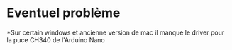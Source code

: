 # Eventuel problème

\*Sur certain windows et ancienne version de mac il manque le driver pour la puce CH340 de l'Arduino Nano
